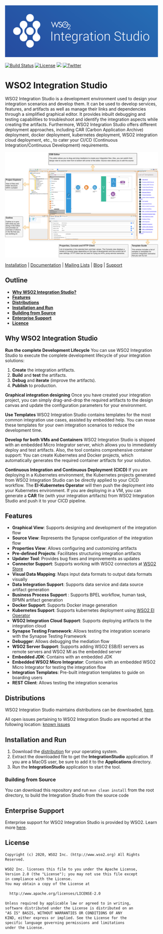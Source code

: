 ![WSO2 Integration Studio](gh-docs/images/integration-studio-logo.png?raw=true)

[![Build Status](https://travis-ci.org/wso2/devstudio-tooling-ei.svg?branch=master)](https://travis-ci.org/wso2/devstudio-tooling-ei)
[![License](https://img.shields.io/badge/License-Apache%202.0-blue.svg)](https://github.com/wso2/devstudio-tooling-ei/blob/master/LICENSE)
[<img src="https://img.shields.io/badge/Slack-@wso2--ei-blue">](https://ei-slack.wso2.com/)
[![Twitter](https://img.shields.io/twitter/follow/wso2.svg?style=social&label=Follow)](https://twitter.com/intent/follow?screen_name=wso2)


# WSO2 Integration Studio


WSO2 Integration Studio is a development environment used to design your integration scenarios and develop them. It can be used to develop services, features, and artifacts as well as manage their links and dependencies through a simplified graphical editor. 
It provides inbuilt debugging and testing capabilities to troubleshoot and identify the integration aspects while creating the artifacts.
Furthermore, WSO2 Integration Studio offers different deployment approaches, including CAR (Carbon Application Archive) deployment, docker deployment, kubernetes deployment, WSO2 integration cloud deployment, etc., to cater your CI/CD (Continuous Integration/Continuous Development) requirements.

[![WSO2 Integration Studio](gh-docs/images/design-view-image.png?raw=true "WSO2 Integration Studio")](https://ei.docs.wso2.com/en/latest/micro-integrator/develop/WSO2-Integration-Studio/)


[Installation](https://ei.docs.wso2.com/en/latest/micro-integrator/develop/installing-WSO2-Integration-Studio/) | 
[Documentation](https://ei.docs.wso2.com/en/latest/micro-integrator/develop/intro-integration-development/) | 
[Mailing Lists](https://wso2.com/mail/) | 
[Blog](https://wso2.com/blogs/thesource/) | 
[Support](https://wso2.com/subscription)


## Outline 

- [**Why WSO2 Integration Studio?**](#Why-WSO2-Enterprise-Integrator)
- [**Features**](#Features)
- [**Distributions**](#Distributions)
- [**Installation and Run**](#Installation-and-Run)
- [**Building from Source**](#Building-from-Source)
- [**Enterprise Support**](#Enterprise-Support)
- [**Licence**](#License)


## Why WSO2 Integration Studio

**Run the complete Development Lifecycle**
You can use WSO2 Integration Studio to execute the complete development lifecycle of your integration solutions:
1. **Create** the integration artifacts.
2. **Build** and **test** the artifacts.
3. **Debug** and **iterate** (improve the artifacts).
4. **Publish** to production.

**Graphical integration designing**
Once you have created your integration project, you can simply drag-and-drop the required artifacts to the design canvas and update the configuration parameters for your environment.

**Use Templates**
WSO2 Integration Studio contains templates for the most common integration use cases, assisted by embedded help. You can reuse these templates for your own integration scenarios to reduce the development time.

**Develop for both VMs and Containers**
WSO2 Integration Studio is shipped with an embedded Micro Integrator server, which allows you to immediately deploy and test artifacts. Also, the tool contains comprehensive container support: You can create Kubernetes and Docker projects, which automatically generates the required container artifacts for your solution.

**Continuous Integration and Continuous Deployment (CICD)**
If you are deploying in a Kubernetes environment, the Kubernetes projects generated from WSO2 Integration Studio can be directly applied to your CICD workflow. The **EI-Kubernetes Operator** will then push the deployment into your Kubernetes environment.
If you are deploying in a VM, you can generate a **CAR** file (with your integration artifacts) from WSO2 Integration Studio and push it to your CICD pipeline.

## Features

- **Graphical View**: Supports designing and development of the integration flow 
- **Source View**: Represents the Synapse configuration of the integration flow
- **Properties View**: Allows configuring and customizing artifacts
- **Pre-defined Projects**: Facilitates structuring integration artifacts
- **Updater Tool**: Provides bug fixes and improvements as updates
- **Connector Support**: Supports working with WSO2 connectors at [WSO2 Store](https://store.wso2.com/store/assets/esbconnector/list)
- **Visual Data Mapping**: Maps input data formats to output data formats visually
- **Data Integration Support**: Supports data service and data source artifact generation
- **Business Process Support** : Supports BPEL workflow, human task, BPMN artifact generation
- **Docker Support**: Supports Docker image generation
- **Kubernetes Support**: Supports kubernetes deployment using [WSO2 EI Operator](https://github.com/wso2/k8s-ei-operator)
- **WSO2 Integration Cloud Support**: Supports deploying artifacts to the integration cloud
- **Synapse Testing Framework**: Allows testing the integration scenario with the Synapse Testing Framework
- **Debugger**: Allows debugging the mediation flow
- **WSO2 Server Support**: Supports adding WSO2 ESB/EI servers as remote servers and WSO2 MI as the embedded server
- **Embedded JDK**: Contains with an embedded JDK
- **Embedded WSO2 Micro Integrator**: Contains with an embedded WSO2 Micro Integrator for testing the integration flow
- **Integration Templates**: Pre-built integration templates to guide on boarding users
- **REST Client**: Allows testing the integration scenarios


## Distributions
WSO2 Integration Studio maintains distributions can be downloaded, [here](https://wso2.com/integration/integration-studio/).

All open issues pertaining to WSO2 Integration Studio are reported at the following location: 
[known issues](https://github.com/wso2/devstudio-tooling-ei/issues)


## Installation and Run
1. Download the [distribution](https://wso2.com/integration/integration-studio/) for your operating system.
2. Extract the downloaded file to get the **IntegrationStudio** application. If you are a MacOS user, be sure to add it to the **Applications** directory.
3. Run the **IntegrationStudio** application to start the tool.


### Building from Source
You can download this repository and run ```mvn clean install``` from the root directory, to build the Integration Studio from the source code

## Enterprise Support

Enterprise support for WSO2 Integration Studio is provided by WSO2. Learn more [here](https://wso2.com/subscription).

## License

```
Copyright (c) 2020, WSO2 Inc. (http://www.wso2.org) All Rights Reserved.

WSO2 Inc. licenses this file to you under the Apache License,
Version 2.0 (the "License"); you may not use this file except
in compliance with the License.
You may obtain a copy of the License at

  http://www.apache.org/licenses/LICENSE-2.0

Unless required by applicable law or agreed to in writing,
software distributed under the License is distributed on an
"AS IS" BASIS, WITHOUT WARRANTIES OR CONDITIONS OF ANY
KIND, either express or implied. See the License for the
specific language governing permissions and limitations
under the License.
```
